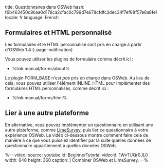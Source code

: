 title: Questionnaires dans OSWeb
hash: f6b463450c96aa0d178ca2cfac0c799d7e678cfdfc3dec34f7ef88f57e8a8fe1
locale: fr
language: French


## Formulaires et HTML personnalisé

Les formulaires et le HTML personnalisé sont pris en charge à partir d'OSWeb 1.4
{:.page-notification}

Vous pouvez utiliser les plugins de formulaire comme décrit ici :

- %link:manual/forms/about%

Le plugin FORM_BASE n'est *pas* pris en charge dans OSWeb. Au lieu de cela, vous pouvez utiliser l'élément INLINE_HTML pour implémenter des formulaires HTML personnalisés, comme décrit ici :

- %link:manual/forms/html%

## Lier à une autre plateforme

En alternative, vous pouvez implémenter un questionnaire en utilisant une autre plateforme, comme [LimeSurvey](https://www.limesurvey.org/), puis lier ce questionnaire à votre expérience OSWeb. La vidéo ci-dessous montre comment faire cela de manière à ce que vous puissiez identifier par la suite quelles données de questionnaire appartiennent à quelles données OSWeb.

%--
video:
 source: youtube
 id: BeginnerTutorial
 videoid: 1WvTUQr0JL0
 width: 640
 height: 360
 caption: |
  Combiner OSWeb et LimeSurvey.
--%